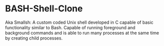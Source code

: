 # BASH-Shell-Clone
Aka Smallsh: A custom coded Unix shell developed in C capable of basic functionality similar to Bash.  Capable of running foreground and background commands and is able to run many processes at the same time by creating child processes.
